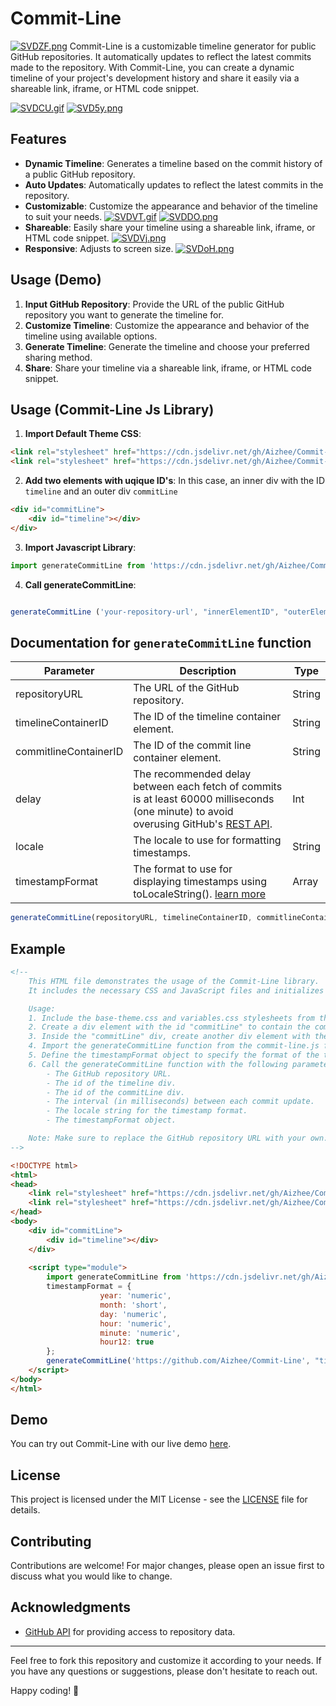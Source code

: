 

# Commit-Line
[![SVDZF.png](https://s9.gifyu.com/images/SVDZF.png)](https://gifyu.com/image/SVDZF)
Commit-Line is a customizable timeline generator for public GitHub repositories. It automatically updates to reflect the latest commits made to the repository. With Commit-Line, you can create a dynamic timeline of your project's development history and share it easily via a shareable link, iframe, or HTML code snippet.

[![SVDCU.gif](https://s12.gifyu.com/images/SVDCU.gif)](https://gifyu.com/image/SVDCU)
[![SVD5y.png](https://s12.gifyu.com/images/SVD5y.png)](https://gifyu.com/image/SVD5y)
## Features

- **Dynamic Timeline**: Generates a timeline based on the commit history of a public GitHub repository.
- **Auto Updates**: Automatically updates to reflect the latest commits in the repository.
- **Customizable**: Customize the appearance and behavior of the timeline to suit your needs.
[![SVDVT.gif](https://s12.gifyu.com/images/SVDVT.gif)](https://gifyu.com/image/SVDVT)
[![SVDDO.png](https://s12.gifyu.com/images/SVDDO.png)](https://gifyu.com/image/SVDDO)
- **Shareable**: Easily share your timeline using a shareable link, iframe, or HTML code snippet.
[![SVDVj.png](https://s9.gifyu.com/images/SVDVj.png)](https://gifyu.com/image/SVDVj)
- **Responsive**: Adjusts to screen size.
[![SVDoH.png](https://s12.gifyu.com/images/SVDoH.png)](https://gifyu.com/image/SVDoH)
## Usage (Demo)

1. **Input GitHub Repository**: Provide the URL of the public GitHub repository you want to generate the timeline for.
2. **Customize Timeline**: Customize the appearance and behavior of the timeline using available options.
3. **Generate Timeline**: Generate the timeline and choose your preferred sharing method.
4. **Share**: Share your timeline via a shareable link, iframe, or HTML code snippet.

## Usage (Commit-Line Js Library)

1. **Import Default Theme CSS**: 
```html 
<link rel="stylesheet" href="https://cdn.jsdelivr.net/gh/Aizhee/Commit-Line/css/base-theme.css">
<link rel="stylesheet" href="https://cdn.jsdelivr.net/gh/Aizhee/Commit-Line/css/variables.css">
```
2. **Add two elements with uqique ID's**: In this case, an inner div with the ID ```timeline``` and an outer div ```commitLine```
```html
<div id="commitLine">
    <div id="timeline"></div>
</div>
```
3. **Import Javascript Library**:  
```javascript
import generateCommitLine from 'https://cdn.jsdelivr.net/gh/Aizhee/Commit-Line/js/commit-line.js'
```
4. **Call generateCommitLine**:  
```javascript

generateCommitLine ('your-repository-url', "innerElementID", "outerElementID", Fetch-delay-Miliseconds, 'Locale', timestampFormat)

```
## Documentation for `generateCommitLine` function
| Parameter | Description | Type |
|-----------|-------------|------|
| repositoryURL | The URL of the GitHub repository. | String |
| timelineContainerID | The ID of the timeline container element. | String |
| commitlineContainerID | The ID of the commit line container element. | String |
| delay | The recommended delay between each fetch of commits is at least 60000 milliseconds (one minute) to avoid overusing GitHub's [REST API](https://docs.github.com/en/rest/using-the-rest-api/rate-limits-for-the-rest-api?apiVersion=2022-11-28). | Int |
| locale | The locale to use for formatting timestamps. |  String |
| timestampFormat | The format to use for displaying timestamps using toLocaleString(). [learn more](https://www.w3schools.com/jsref/jsref_tolocalestring.asp)| Array |

```javascript
generateCommitLine(repositoryURL, timelineContainerID, commitlineContainerID, delay, locale, timestampFormat) 
```

## Example

```html
<!--
    This HTML file demonstrates the usage of the Commit-Line library.
    It includes the necessary CSS and JavaScript files and initializes the commit line.

    Usage:
    1. Include the base-theme.css and variables.css stylesheets from the CDN.
    2. Create a div element with the id "commitLine" to contain the commit line.
    3. Inside the "commitLine" div, create another div element with the id "timeline" to display the timeline.
    4. Import the generateCommitLine function from the commit-line.js file using the ES6 module syntax.
    5. Define the timestampFormat object to specify the format of the timestamps to be displayed.
    6. Call the generateCommitLine function with the following parameters:
        - The GitHub repository URL.
        - The id of the timeline div.
        - The id of the commitLine div.
        - The interval (in milliseconds) between each commit update.
        - The locale string for the timestamp format.
        - The timestampFormat object.

    Note: Make sure to replace the GitHub repository URL with your own.
-->

<!DOCTYPE html>
<html>
<head>
    <link rel="stylesheet" href="https://cdn.jsdelivr.net/gh/Aizhee/Commit-Line/css/base-theme.css">
    <link rel="stylesheet" href="https://cdn.jsdelivr.net/gh/Aizhee/Commit-Line/css/variables.css">
</head>
<body>
    <div id="commitLine">
        <div id="timeline"></div>
    </div>
    
    <script type="module">
        import generateCommitLine from 'https://cdn.jsdelivr.net/gh/Aizhee/Commit-Line/js/commit-line.js'
        timestampFormat = {
                    year: 'numeric',
                    month: 'short',
                    day: 'numeric',
                    hour: 'numeric',
                    minute: 'numeric',
                    hour12: true
        };
        generateCommitLine('https://github.com/Aizhee/Commit-Line', "timeline", "commitLine", 60000, 'en-US', timestampFormat)
    </script>
</body>
</html>
```

## Demo

You can try out Commit-Line with our live demo [here](https://aizhee.github.io/Commit-Line/).

## License

This project is licensed under the MIT License - see the [LICENSE](LICENSE) file for details.

## Contributing

Contributions are welcome! For major changes, please open an issue first to discuss what you would like to change.

## Acknowledgments

- [GitHub API](https://docs.github.com/en/rest) for providing access to repository data.

---

Feel free to fork this repository and customize it according to your needs. If you have any questions or suggestions, please don't hesitate to reach out.

Happy coding! 🚀